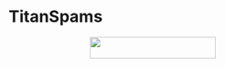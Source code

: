 # TitanSpams
 <p align="center"><a href="https://heroku.com/deploy?template=https://github.com/PIRATE303/TitanSpams"> <img src="https://img.shields.io/badge/Deploy%20On%20Heroku-black?style=for-the-badge&logo=heroku" width="220" height="38.45"/></a></p> 
